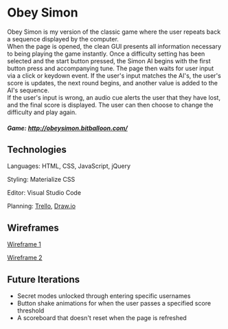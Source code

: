 # Obey Simon

Obey Simon is my version of the classic game where the user repeats back a sequence displayed by the computer.  
When the page is opened, the clean GUI presents all information necessary to being playing the game instantly.
Once a difficulty setting has been selected and the start button pressed, the Simon AI begins with the 
first button press and accompanying tune. The page then waits for user input via a click or keydown event. If the user's 
input matches the AI's, the user's score is updates, the next round begins, and another value is added to the AI's sequence.  
If the user's input is wrong, an audio cue alerts the user that they have lost, and the final score is displayed. The user 
can then choose to change the difficulty and play again.

##### Game: http://obeysimon.bitballoon.com/


## Technologies

Languages: HTML, CSS, JavaScript, jQuery

Styling: Materialize CSS

Editor: Visual Studio Code

Planning: [Trello](https://trello.com/b/5Gu8LtKC/simon-says), [Draw.io](https://github.com/MichaelCraig7/SimonGame/blob/master/etc/wireframes/wireframe.xml)


## Wireframes

[Wireframe 1](https://github.com/MichaelCraig7/SimonGame/blob/master/etc/wireframes/wireframe.xml)

[Wireframe 2](https://github.com/MichaelCraig7/SimonGame/blob/master/etc/wireframes/wireframe2.jpg)


## Future Iterations

- Secret modes unlocked through entering specific usernames
- Button shake animations for when the user passes a specified score threshold 
- A scoreboard that doesn't reset when the page is refreshed
